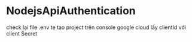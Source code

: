 # NodejsApiAuthentication
check lại file .env
tẹ tạo project trên console google cloud
lấy clientId với client Secret 
